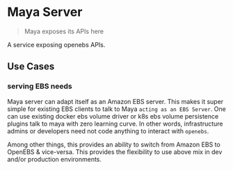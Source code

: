 # Maya Server

> Maya exposes its APIs here

A service exposing openebs APIs. 

## Use Cases

### serving EBS needs

Maya server can adapt itself as an Amazon EBS server. This makes it super simple for 
existing EBS clients to talk to Maya `acting as an EBS Server`. One can use existing
docker ebs volume driver or k8s ebs volume persistence plugins talk to maya with zero
learning curve. In other words, infrastructure admins or developers need not code 
anything to interact with `openebs`.

Among other things, this provides an ability to switch from Amazon EBS to OpenEBS & 
vice-versa. This provides the flexibility to use above mix in dev and/or production
environments.
